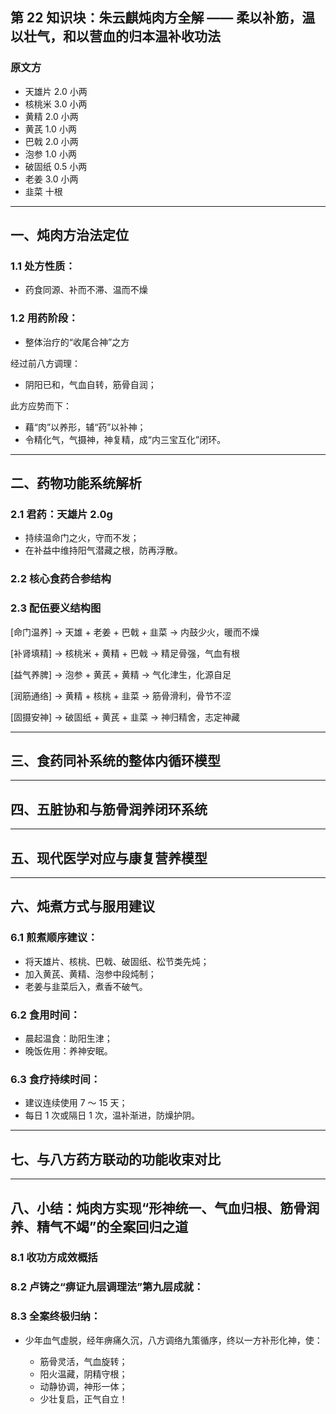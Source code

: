 ## 第 22 知识块：朱云麒炖肉方全解 —— 柔以补筋，温以壮气，和以营血的归本温补收功法

### 原文方

- 天雄片 2.0 小两
- 核桃米 3.0 小两
- 黄精 2.0 小两
- 黄芪 1.0 小两
- 巴戟 2.0 小两
- 泡参 1.0 小两
- 破固纸 0.5 小两
- 老姜 3.0 小两
- 韭菜 十根

---

## 一、炖肉方治法定位

### 1.1 处方性质：

- 药食同源、补而不滞、温而不燥

### 1.2 用药阶段：

- 整体治疗的“收尾合神”之方

经过前八方调理：

- 阴阳已和，气血自转，筋骨自润；

此方应势而下：

- 藉“肉”以养形，辅“药”以补神；
- 令精化气，气摄神，神复精，成“内三宝互化”闭环。

---

## 二、药物功能系统解析

### 2.1 君药：天雄片 2.0g

- 持续温命门之火，守而不发；
- 在补益中维持阳气潜藏之根，防再浮散。

### 2.2 核心食药合参结构

### 2.3 配伍要义结构图

\[命门温养] → 天雄 + 老姜 + 巴戟 + 韭菜 → 内鼓少火，暖而不燥

\[补肾填精] → 核桃米 + 黄精 + 巴戟 → 精足骨强，气血有根

\[益气养脾] → 泡参 + 黄芪 + 黄精 → 气化津生，化源自足

\[润筋通络] → 黄精 + 核桃 + 韭菜 → 筋骨滑利，骨节不涩

\[固摄安神] → 破固纸 + 黄芪 + 韭菜 → 神归精舍，志定神藏

---

## 三、食药同补系统的整体内循环模型

---

## 四、五脏协和与筋骨润养闭环系统

---

## 五、现代医学对应与康复营养模型

---

## 六、炖煮方式与服用建议

### 6.1 煎煮顺序建议：

- 将天雄片、核桃、巴戟、破固纸、松节类先炖；
- 加入黄芪、黄精、泡参中段炖制；
- 老姜与韭菜后入，煮香不破气。

### 6.2 食用时间：

- 晨起温食：助阳生津；
- 晚饭佐用：养神安眠。

### 6.3 食疗持续时间：

- 建议连续使用 7 ～ 15 天；
- 每日 1 次或隔日 1 次，温补渐进，防燥护阴。

---

## 七、与八方药方联动的功能收束对比

---

## 八、小结：炖肉方实现“形神统一、气血归根、筋骨润养、精气不竭”的全案回归之道

### 8.1 收功方成效概括

### 8.2 卢铸之“痹证九层调理法”第九层成就：

### 8.3 全案终极归纳：

- 少年血气虚脱，经年痹痛久沉，八方调络九策循序，终以一方补形化神，使：

  - 筋骨灵活，气血旋转；
  - 阳火温藏，阴精守根；
  - 动静协调，神形一体；
  - 少壮复启，正气自立！
